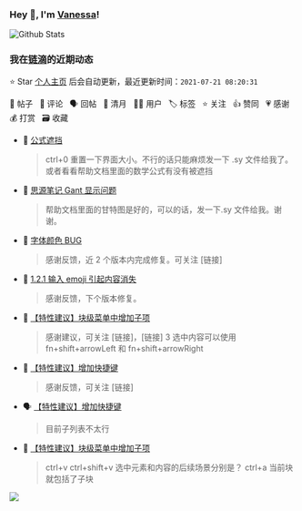 ### Hey 👋, I'm [Vanessa](http://vanessa.b3log.org/)!

![Github Stats](https://github-readme-stats.vercel.app/api?username=Vanessa219&show_icons=true)

<!--events start -->

### 我在[链滴](https://ld246.com)的近期动态

⭐️ Star [个人主页](https://github.com/Vanessa219/Vanessa219) 后会自动更新，最近更新时间：`2021-07-21 08:20:31`

📝 帖子 &nbsp; 💬 评论 &nbsp; 🗣 回帖 &nbsp; 🌙 清月 &nbsp; 👨‍💻 用户 &nbsp; 🏷️ 标签 &nbsp; ⭐️ 关注 &nbsp; 👍 赞同 &nbsp; 💗 感谢 &nbsp; 💰 打赏 &nbsp; 🗃 收藏

* 💬 [公式遮挡](https://ld246.com/article/1626774181074/comment/1626788895348#comments)

  > ctrl+0 重置一下界面大小。不行的话只能麻烦发一下 .sy 文件给我了。或者看看帮助文档里面的数学公式有没有被遮挡
* 💬 [思源笔记 Gant 显示问题](https://ld246.com/article/1626760126036/comment/1626788774745#comments)

  > 帮助文档里面的甘特图是好的，可以的话，发一下.sy 文件给我。谢谢。
* 💬 [字体颜色 BUG](https://ld246.com/article/1626710391372/comment/1626788644342#comments)

  > 感谢反馈，近 2 个版本内完成修复。可关注 [链接]
* 💬 [1.2.1 输入 emoji 引起内容消失](https://ld246.com/article/1626785230772/comment/1626787758028#comments)

  > 感谢反馈，下个版本修复。
* 💬 [【特性建议】块级菜单中增加子项](https://ld246.com/article/1626576402800/comment/1626687719327#comments)

  > 感谢建议，可关注 [链接]，[链接] 3 选中内容可以使用 fn+shift+arrowLeft 和 fn+shift+arrowRight
* 💬 [【特性建议】增加快捷键](https://ld246.com/article/1626578661598/comment/1626611525659#comments)

  > 感谢反馈，可关注 [链接]
* 🗣 [【特性建议】增加快捷键](https://ld246.com/article/1626578661598/comment/1626585411461#comments)

  > 目前子列表不太行
* 💬 [【特性建议】块级菜单中增加子项](https://ld246.com/article/1626576402800/comment/1626611229817#comments)

  > ctrl+v ctrl+shift+v 选中元素和内容的后续场景分别是？ ctrl+a 当前块就包括了子块


<!--events end -->

<a title="Hits" target="_blank" href="https://github.com/Vanessa219/Vanessa219"><img src="https://hits.b3log.org/Vanessa219/Vanessa219.svg"></a>
